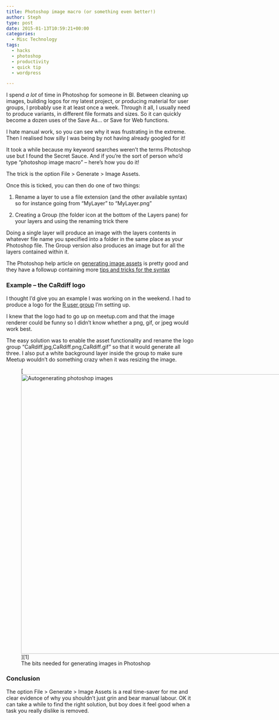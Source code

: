 ```yaml
---
title: Photoshop image macro (or something even better!)
author: Steph
type: post
date: 2015-01-13T10:59:21+00:00
categories:
  - Misc Technology
tags:
  - hacks
  - photoshop
  - productivity
  - quick tip
  - wordpress

---
```

I spend _a lot_ of time in Photoshop for someone in BI. Between cleaning up images, building logos for my latest project, or producing material for user groups, I probably use it at least once a week. Through it all, I usually need to produce variants, in different file formats and sizes. So it can quickly become a dozen uses of the Save As&#8230; or Save for Web functions.

I hate manual work, so you can see why it was frustrating in the extreme. Then I realised how silly I was being by not having already googled for it!

It took a while because my keyword searches weren&#8217;t the terms Photoshop use but I found the Secret Sauce. And if you&#8217;re the sort of person who&#8217;d type &#8220;photoshop image macro&#8221; &#8211; here&#8217;s how you do it!
  
<!--more-->

The trick is the option File > Generate > Image Assets.

Once this is ticked, you can then do one of two things:
    
1. Rename a layer to use a file extension (and the other available syntax) so for instance going from &#8220;MyLayer&#8221; to &#8220;MyLayer.png&#8221;
    
2. Creating a Group (the folder icon at the bottom of the Layers pane) for your layers and using the renaming trick there

Doing a single layer will produce an image with the layers contents in whatever file name you specified into a folder in the same place as your Photoshop file. The Group version also produces an image but for all the layers contained within it.

The Photoshop help article on <a href="http://helpx.adobe.com/photoshop/using/generate-assets-layers.html" title="Generate image assets from layers" target="_blank">generating image assets</a> is pretty good and they have a followup containing more <a href="http://blogs.adobe.com/samartha/2013/09/a-closer-look-at-the-photoshop-generator-syntax.html" title="A closer look at the Photoshop Generator syntax" target="_blank">tips and tricks for the syntax</a>

### Example &#8211; the CaRdiff logo

I thought I&#8217;d give you an example I was working on in the weekend. I had to produce a logo for the <a href="http://www.meetup.com/Cardiff-R-User-Group/" title="Cardiff R User Group" target="_blank">R user group</a> I&#8217;m setting up.

I knew that the logo had to go up on meetup.com and that the image renderer could be funny so I didn&#8217;t know whether a png, gif, or jpeg would work best.

The easy solution was to enable the asset functionality and rename the logo group &#8220;CaRdiff.jpg,CaRdiff.png,CaRdiff.gif&#8221; so that it would generate all three. I also put a white background layer inside the group to make sure Meetup wouldn&#8217;t do something crazy when it was resizing the image.
  
<figure id="attachment_60051" style="width: 851px" class="wp-caption alignnone">[<img src="http://res.cloudinary.com/lockedata/image/upload/v1499851415/autogenerating-photoshop-images_vvpl65_m1znjg.png" alt="Autogenerating photoshop images" width="851" height="750" class="size-full wp-image-60051" />][1]<figcaption class="wp-caption-text">The bits needed for generating images in Photoshop</figcaption></figure>

### Conclusion

The option File > Generate > Image Assets is a real time-saver for me and clear evidence of why you shouldn&#8217;t just grin and bear manual labour. OK it can take a while to find the right solution, but boy does it feel good when a task you really dislike is removed.

 [1]: http://res.cloudinary.com/lockedata/image/upload/v1499851415/autogenerating-photoshop-images_vvpl65_m1znjg.png